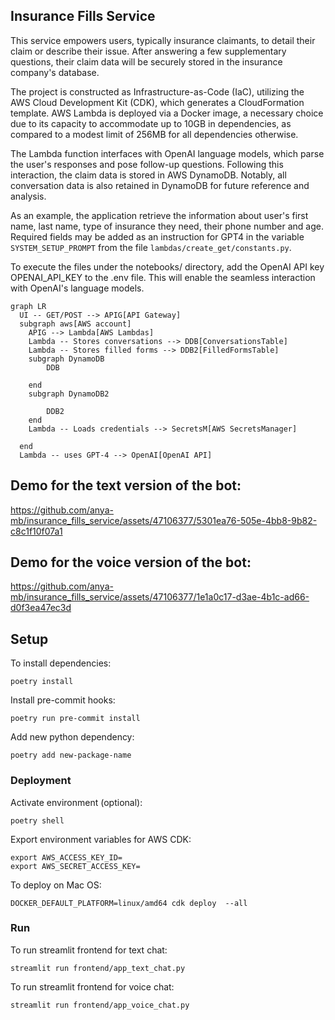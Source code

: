 ## Insurance Fills Service

This service empowers users, typically insurance claimants, to detail their claim or describe their issue. After answering a few supplementary questions, their claim data will be securely stored in the insurance company's database.

The project is constructed as Infrastructure-as-Code (IaC), utilizing the AWS Cloud Development Kit (CDK), which generates a CloudFormation template. AWS Lambda is deployed via a Docker image, a necessary choice due to its capacity to accommodate up to 10GB in dependencies, as compared to a modest limit of 256MB for all dependencies otherwise.

The Lambda function interfaces with OpenAI language models, which parse the user's responses and pose follow-up questions. Following this interaction, the claim data is stored in AWS DynamoDB. Notably, all conversation data is also retained in DynamoDB for future reference and analysis.

As an example, the application retrieve the information about user's first name, last name, type of insurance they need, their phone number and age. Required fields may be added as an instruction for GPT4 in the variable `SYSTEM_SETUP_PROMPT` from the file `lambdas/create_get/constants.py`.

To execute the files under the notebooks/ directory, add the OpenAI API key OPENAI_API_KEY to the .env file. This will enable the seamless interaction with OpenAI's language models.

```mermaid
graph LR
  UI -- GET/POST --> APIG[API Gateway]
  subgraph aws[AWS account]
    APIG --> Lambda[AWS Lambdas]
    Lambda -- Stores conversations --> DDB[ConversationsTable]
    Lambda -- Stores filled forms --> DDB2[FilledFormsTable]
    subgraph DynamoDB
        DDB

    end
    subgraph DynamoDB2

        DDB2
    end
    Lambda -- Loads credentials --> SecretsM[AWS SecretsManager]

  end
  Lambda -- uses GPT-4 --> OpenAI[OpenAI API]
```


## Demo for the text version of the bot:
https://github.com/anya-mb/insurance_fills_service/assets/47106377/5301ea76-505e-4bb8-9b82-c8c1f10f07a1

## Demo for the voice version of the bot:
https://github.com/anya-mb/insurance_fills_service/assets/47106377/1e1a0c17-d3ae-4b1c-ad66-d0f3ea47ec3d


## Setup

To install dependencies:

```
poetry install
```

Install pre-commit hooks:
```
poetry run pre-commit install
```


Add new python dependency:
```
poetry add new-package-name
```


### Deployment

Activate environment (optional):
```
poetry shell
```

Export environment variables for AWS CDK:

```
export AWS_ACCESS_KEY_ID=
export AWS_SECRET_ACCESS_KEY=
```

To deploy on Mac OS:

```
DOCKER_DEFAULT_PLATFORM=linux/amd64 cdk deploy  --all
```

### Run

To run streamlit frontend for text chat:
```
streamlit run frontend/app_text_chat.py
```

To run streamlit frontend for voice chat:
```
streamlit run frontend/app_voice_chat.py
```
